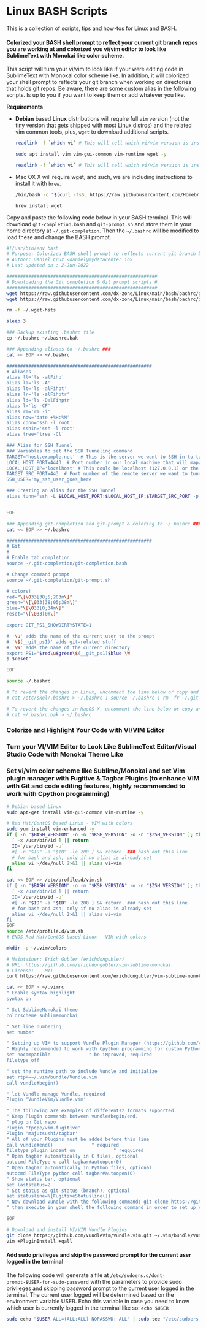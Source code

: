 # Linux BASH Scripts



This is a collection of scripts, tips and how-tos for Linux and BASH.



#### Colorized your BASH shell prompt to reflect your current git branch repos you are working at and colorized you vi/vim editor to look like SublimeText with Monokai like color scheme.


This script will turn your vi/vim to look like if your were editing code in SublimeText with Monokai color scheme like. In addition, it will colorized your shell prompt to reflects your git branch when working on directories that holds git repos. Be aware, there are some custom alias in the following scripts. Is up to you if you want to keep them or add whatever you like.



**Requirements**

* **Debian** based **Linux** distributions will require full `vim` version (not the tiny version that gets shipped with most Linux distros) and the related vim common tools, plus, `wget` to download additional scripts.

  ```bash
  readlink -f `which vi` # This will tell which vi/vim version is installed, it should be vim.tiny in most cases.
  
  sudo apt install vim vim-gui-common vim-runtime wget -y
  
  readlink -f `which vi` # This will tell which vi/vim version is installed, it should be vim.basic after installing vi/vim full version
  ```

* Mac OX X will require wget, and such, we are including instructions to install it with `brew`.

  ```bash
  /bin/bash -c "$(curl -fsSL https://raw.githubusercontent.com/Homebrew/install/HEAD/install.sh)"
  
  brew install wget
  ```

  

Copy and paste the following code below in your BASH terminal. This will download `git-completion.bash` and `git-prompt.sh` and store them in your home directory at `~/.git-completion`. Then the `~/.bashrc` will be modified to load these and change the BASH prompt.



```bash
#!/usr/bin/env bash
# Purpose: Colorized BASH shell prompt to reflects current git branch being worked at and colorized vi/vim to look like SublimeText with Monokai color scheme.
# Author: Daniel Cruz <daniel@mydatacenter.io>
# Last updated on : 2-Jun-2022

#######################################################
# Downloading the Git completion & Git prompt scripts #
#######################################################
wget https://raw.githubusercontent.com/dx-zone/Linux/main/bash/bachrc/git-prompt.sh -P ~/.git-completion
wget https://raw.githubusercontent.com/dx-zone/Linux/main/bash/bachrc/git-completion.bash -P ~/.git-completion

rm -f ~/.wget-hsts

sleep 3

### Backup existing .bashrc file
cp ~/.bashrc ~/.bashrc.bak

### Appending aliases to ~/.bashrc ###
cat << EOF >> ~/.bashrc

#####################################################
# Aliases
alias ll='ls -alFihp'
alias la='ls -A'
alias lt='ls -alFihpt'
alias lr='ls -alFihptr'
alias ld='ls -DalFihptr'
alias l='ls -CF'
alias rm='rm -i'
alias now='date +%H:%M'
alias conn='ssh -l root'
alias sshin='ssh -l root'
alias tree='tree -Cl'

### Alias for SSH Tunnel
### Variables to set the SSH Tunneling command
TARGET='host.example.net'  # This is the server we want to SSH in to tunnel that server's port back to our local machine port
LOCAL_HOST_PORT=4443  # Port number in our local machine that will map/tunnel back the remote server's port (HTTPS/443 in our example) in our local machine
LOCAL_HOST_IP='localhost' # This could be localhost (127.0.0.1) or the IP of the local machine
TARGET_SRC_PORT=443  # Port number of the remote server we want to tunnel
SSH_USER='my_ssh_user_goes_here'

### Creating an alias for the SSH Tunnel
alias tunn="ssh -L $LOCAL_HOST_PORT:$LOCAL_HOST_IP:$TARGET_SRC_PORT -p 22 -l $SSH_USER $TARGET -N -f"


EOF

### Appending git-completion and git-prompt & coloring to ~/.bashrc ###
cat << EOF >> ~/.bashrc

#####################################################
# Git
#
# Enable tab completion
source ~/.git-completion/git-completion.bash

# Change command prompt
source ~/.git-completion/git-prompt.sh

# colors!
red="\[\033[38;5;203m\]"
green="\[\033[38;05;38m\]"
blue="\[\033[0;34m\]"
reset="\[\033[0m\]"

export GIT_PS1_SHOWDIRTYSTATE=1

# '\u' adds the name of the current user to the prompt
# '\$(__git_ps1)' adds git-related stuff
# '\W' adds the name of the current directory
export PS1="$red\u$green\$(__git_ps1)$blue \W
$ $reset"

EOF

source ~/.bashrc

# To revert the changes in Linux, uncomment the line below or copy and paste it in your terminal without the # symbol
# cat /etc/skel/.bashrc > ~/.bashrc ; source ~/.bashrc ; rm -fr ~/.git-completion

# To revert the changes in MacOS X, uncomment the line below or copy and paste it in your terminal without the # symbol
# cat ~/.bashrc.bak > ~/.bashrc

```



### Colorize and Highlight Your Code with VI/VIM Editor
### Turn your VI/VIM Editor to Look Like SublimeText Editor/Visual Studio Code with Monokai Theme Like
### Set vi/vim color scheme like Sublime/Monokai and set Vim plugin manager with Fugitive & Tagbar Plugins (to enhance VIM with Git and code editing features, highly recommended to work with Cpython programming)

```bash
# Debian based Linux
sudo apt-get install vim-gui-common vim-runtime -y

# Red Hat/CentOS based Linux - VIM with colors
sudo yum install vim-enhanced -y
if [ -n "$BASH_VERSION" -o -n "$KSH_VERSION" -o -n "$ZSH_VERSION" ]; then
  [ -x /usr/bin/id ] || return
  ID=`/usr/bin/id -u`
  #[ -n "$ID" -a "$ID" -le 200 ] && return  ### hash out this line
  # for bash and zsh, only if no alias is already set
  alias vi >/dev/null 2>&1 || alias vi=vim
fi

cat << EOF >> /etc/profile.d/vim.sh
if [ -n "$BASH_VERSION" -o -n "$KSH_VERSION" -o -n "$ZSH_VERSION" ]; then
  [ -x /usr/bin/id ] || return
  ID=`/usr/bin/id -u`
  #[ -n "$ID" -a "$ID" -le 200 ] && return  ### hash out this line
  # for bash and zsh, only if no alias is already set
  alias vi >/dev/null 2>&1 || alias vi=vim
fi
EOF
source /etc/profile.d/vim.sh
# ENDS Red Hat/CentOS based Linux - VIM with colors

mkdir -p ~/.vim/colors

# Maintainer: Erich Gubler (erichdongubler)
# URL: https://github.com/erichdongubler/vim-sublime-monokai
# License:    MIT
curl https://raw.githubusercontent.com/erichdongubler/vim-sublime-monokai/master/colors/sublimemonokai.vim -o ~/.vim/colors/sublimemonokai.vim

cat << EOF > ~/.vimrc
" Enable syntax highlight
syntax on

" Set SublimeMonokai theme
colorscheme sublimemonokai

" Set line numbering
set number

" Setting up VIM to support Vundle Plugin Manager (https://github.com/VundleVim/Vundle.vim.git)
" Highly recommended to work with Cpython programming for custom Python implementations
set nocompatible              " be iMproved, required
filetype off

" set the runtime path to include Vundle and initialize
set rtp+=~/.vim/bundle/Vundle.vim
call vundle#begin()

" let Vundle manage Vundle, required
Plugin 'VundleVim/Vundle.vim'

" The following are examples of differentsz formats supported.
" Keep Plugin commands between vundle#begin/end.
" plug on Git repo
Plugin 'tpope/vim-fugitive'
Plugin 'majutsushi/tagbar'
" All of your Plugins must be added before this line
call vundle#end()              " required
filetype plugin indent on              " reqquired
" Open tagbar automatically in C files, optional
autocmd FileType c call tagbar#autoopen(0)
" Open tagbar automatically in Python files, optional
autocmd FileType python call tagbar#autoopen(0)
" Show status bar, optional
set laststatus=2
" Set status as git status (branch), optional
set statusline=%{FugitiveStatusline()}
" Now download Vundle with the following command: git clone https://github.com/VundleVim/Vundle.vim.git ~/.vim/bundle/Vundle.vim
" then execute in your shell the following command in order to set up Vundle and the plugins: vim +PluginInstall +qall

EOF

# Download and install VI/VIM Vundle Plugins
git clone https://github.com/VundleVim/Vundle.vim.git ~/.vim/bundle/Vundle.vim
vim +PluginInstall +qall

```



#### Add sudo privileges and skip the password prompt for the current user logged in the terminal

The following code will generate a file at `/etc/sudoers.d/dont-prompt-$USER-for-sudo-password` with the parameters to provide sudo privileges and skipping password prompt to the current user logged in the terminal.  The current user logged will be determined based on the environment variable USER. Echo this variable in case you need to know which user is currently logged in the terminal like so: `echo $USER`

```bash
sudo echo "$USER ALL=(ALL:ALL) NOPASSWD: ALL" | sudo tee "/etc/sudoers.d/dont-prompt-$USER-for-sudo-password"
```



